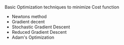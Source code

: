 Basic Optimization techniques to minimize Cost function


- Newtons method
- Gradient decent 
- Stochastic Gradient Descent
- Reduced Gradient Descent 
- Adam's Optimization
